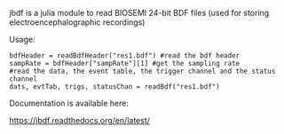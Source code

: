 jbdf is a julia module to read BIOSEMI 24-bit BDF files (used for storing electroencephalographic recordings)

Usage:

    bdfHeader = readBdfHeader("res1.bdf") #read the bdf header
    sampRate = bdfHeader["sampRate"][1] #get the sampling rate
    #read the data, the event table, the trigger channel and the status channel
    dats, evtTab, trigs, statusChan = readBdf("res1.bdf")

Documentation is available here:

https://jbdf.readthedocs.org/en/latest/
